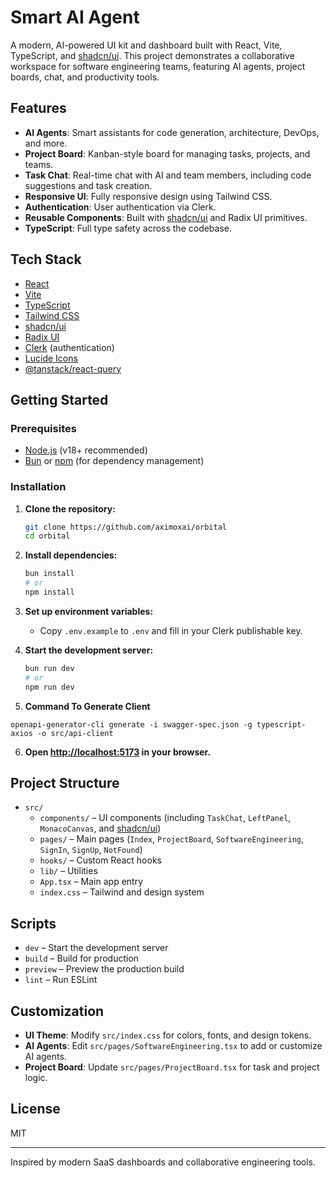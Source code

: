 # Smart AI Agent

A modern, AI-powered UI kit and dashboard built with React, Vite, TypeScript, and [shadcn/ui](https://ui.shadcn.com/). This project demonstrates a collaborative workspace for software engineering teams, featuring AI agents, project boards, chat, and productivity tools.

## Features

- **AI Agents**: Smart assistants for code generation, architecture, DevOps, and more.
- **Project Board**: Kanban-style board for managing tasks, projects, and teams.
- **Task Chat**: Real-time chat with AI and team members, including code suggestions and task creation.
- **Responsive UI**: Fully responsive design using Tailwind CSS.
- **Authentication**: User authentication via Clerk.
- **Reusable Components**: Built with [shadcn/ui](src/components/ui) and Radix UI primitives.
- **TypeScript**: Full type safety across the codebase.

## Tech Stack

- [React](https://react.dev/)
- [Vite](https://vitejs.dev/)
- [TypeScript](https://www.typescriptlang.org/)
- [Tailwind CSS](https://tailwindcss.com/)
- [shadcn/ui](https://ui.shadcn.com/)
- [Radix UI](https://www.radix-ui.com/)
- [Clerk](https://clerk.com/) (authentication)
- [Lucide Icons](https://lucide.dev/)
- [@tanstack/react-query](https://tanstack.com/query/latest)

## Getting Started

### Prerequisites

- [Node.js](https://nodejs.org/) (v18+ recommended)
- [Bun](https://bun.sh/) or [npm](https://www.npmjs.com/) (for dependency management)

### Installation

1. **Clone the repository:**
   ```sh
   git clone https://github.com/aximoxai/orbital
   cd orbital
   ```

2. **Install dependencies:**
   ```sh
   bun install
   # or
   npm install
   ```

3. **Set up environment variables:**
   - Copy `.env.example` to `.env` and fill in your Clerk publishable key.

4. **Start the development server:**
   ```sh
   bun run dev
   # or
   npm run dev
   ```

5. **Command To Generate Client**
```
openapi-generator-cli generate -i swagger-spec.json -g typescript-axios -o src/api-client
```

6. **Open [http://localhost:5173](http://localhost:5173) in your browser.**

## Project Structure

- `src/`
  - `components/` – UI components (including `TaskChat`, `LeftPanel`, `MonacoCanvas`, and [shadcn/ui](src/components/ui))
  - `pages/` – Main pages (`Index`, `ProjectBoard`, `SoftwareEngineering`, `SignIn`, `SignUp`, `NotFound`)
  - `hooks/` – Custom React hooks
  - `lib/` – Utilities
  - `App.tsx` – Main app entry
  - `index.css` – Tailwind and design system

## Scripts

- `dev` – Start the development server
- `build` – Build for production
- `preview` – Preview the production build
- `lint` – Run ESLint

## Customization

- **UI Theme**: Modify `src/index.css` for colors, fonts, and design tokens.
- **AI Agents**: Edit `src/pages/SoftwareEngineering.tsx` to add or customize AI agents.
- **Project Board**: Update `src/pages/ProjectBoard.tsx` for task and project logic.

## License

MIT

---

Inspired by modern SaaS dashboards and collaborative engineering tools.
